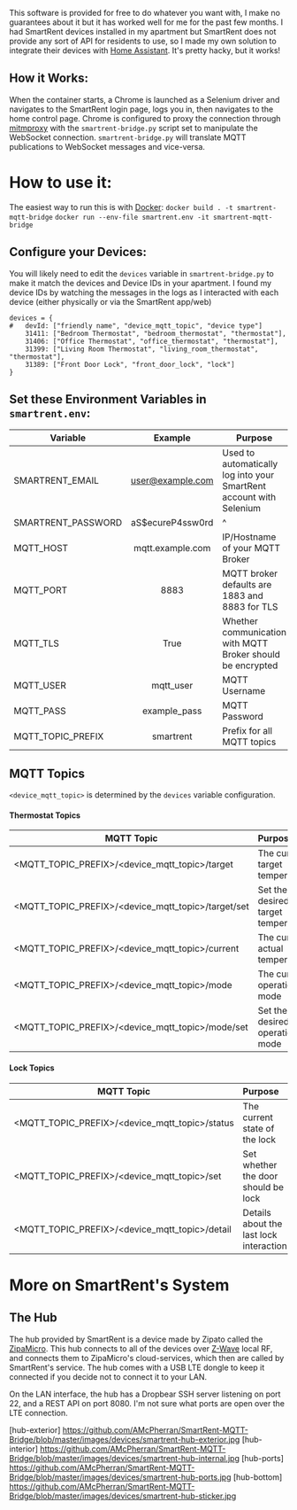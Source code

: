 This software is provided for free to do whatever you want with, I make no guarantees about it but it has worked well for me for the past few months.
I had SmartRent devices installed in my apartment but SmartRent does not provide any sort of API for residents to use, so I made my own solution to integrate their devices with [Home Assistant](https://www.home-assistant.io/). It's pretty hacky, but it works!

## How it Works:
When the container starts, a Chrome is launched as a Selenium driver and navigates to the SmartRent login page, logs you in, then navigates to the home control page.
Chrome is configured to proxy the connection through [mitmproxy](https://mitmproxy.org/) with the `smartrent-bridge.py` script set to manipulate the WebSocket connection. 
`smartrent-bridge.py` will translate MQTT publications to WebSocket messages and vice-versa.

# How to use it: 
The easiest way to run this is with [Docker](https://docs.docker.com/install/):
`docker build . -t smartrent-mqtt-bridge`
`docker run --env-file smartrent.env -it smartrent-mqtt-bridge`

## Configure your Devices:
You will likely need to edit the `devices` variable in `smartrent-bridge.py` to make it match the devices and Device IDs in your apartment. I found my device IDs by watching the messages in the logs as I interacted with each device (either physically or via the SmartRent app/web)

    devices = {
    #   devId: ["friendly name", "device_mqtt_topic", "device type"]
        31411: ["Bedroom Thermostat", "bedroom_thermostat", "thermostat"],
        31406: ["Office Thermostat", "office_thermostat", "thermostat"],
        31399: ["Living Room Thermostat", "living_room_thermostat", "thermostat"],
        31389: ["Front Door Lock", "front_door_lock", "lock"]
    }
 

## Set these Environment Variables in `smartrent.env`: 
| Variable         | Example          | Purpose  |
| ---------------- |:----------------:|--------|
|SMARTRENT_EMAIL   | user@example.com | Used to automatically log into your SmartRent account with Selenium
|SMARTRENT_PASSWORD| aS$ecureP4ssw0rd | ^
|MQTT_HOST         | mqtt.example.com | IP/Hostname of your MQTT Broker
|MQTT_PORT         | 8883             | MQTT broker defaults are 1883 and 8883 for TLS
|MQTT_TLS          | True             | Whether communication with MQTT Broker should be encrypted
|MQTT_USER         | mqtt_user        | MQTT Username
|MQTT_PASS         | example_pass     | MQTT Password
|MQTT_TOPIC_PREFIX | smartrent        | Prefix for all MQTT topics

## MQTT Topics
`<device_mqtt_topic>` is determined by the `devices` variable configuration.
#### Thermostat Topics
| MQTT Topic                                       |       Purpose                             |   Values      |
| ------------------------------------------------ |:------------------------------------------|:-------------:|
|<MQTT_TOPIC_PREFIX>/<device_mqtt_topic>/target    | The current target temperature            | Integer       |
|<MQTT_TOPIC_PREFIX>/<device_mqtt_topic>/target/set| Set the the desired target temperature    | Integer       |
|<MQTT_TOPIC_PREFIX>/<device_mqtt_topic>/current   | The current actual temperature            | Integer       |
|<MQTT_TOPIC_PREFIX>/<device_mqtt_topic>/mode      | The curent operation mode                 | "off","heat"  |
|<MQTT_TOPIC_PREFIX>/<device_mqtt_topic>/mode/set  | Set the desired operation mode            | "off","heat"  |
#### Lock Topics
| MQTT Topic                                     |       Purpose                          |   Values              |
| ---------------------------------------------- |:---------------------------------------|:---------------------:|
|<MQTT_TOPIC_PREFIX>/<device_mqtt_topic>/status  | The current state of the lock          | "locked","unlocked"   |
|<MQTT_TOPIC_PREFIX>/<device_mqtt_topic>/set     | Set whether the door should be lock    | "true"                |
|<MQTT_TOPIC_PREFIX>/<device_mqtt_topic>/detail  | Details about the last lock interaction| String                |

# More on SmartRent's System
## The Hub
The hub provided by SmartRent is a device made by Zipato called the [ZipaMicro](https://www.zipato.com/product/zipamicro).
This hub connects to all of the devices over [Z-Wave](https://www.z-wave.com/) local RF, and connects them to ZipaMicro's cloud-services, which then are called by SmartRent's service. The hub comes with a USB LTE dongle to keep it connected if you decide not to connect it to your LAN. 

On the LAN interface, the hub has a Dropbear SSH server listening on port 22, and a REST API on port 8080. I'm not sure what ports are open over the LTE connection.

[hub-exterior] https://github.com/AMcPherran/SmartRent-MQTT-Bridge/blob/master/images/devices/smartrent-hub-exterior.jpg
[hub-interior] https://github.com/AMcPherran/SmartRent-MQTT-Bridge/blob/master/images/devices/smartrent-hub-internal.jpg
[hub-ports]  https://github.com/AMcPherran/SmartRent-MQTT-Bridge/blob/master/images/devices/smartrent-hub-ports.jpg
[hub-bottom] https://github.com/AMcPherran/SmartRent-MQTT-Bridge/blob/master/images/devices/smartrent-hub-sticker.jpg
